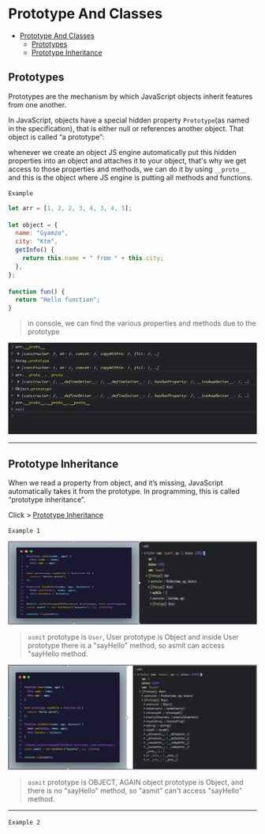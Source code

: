 # Prototype And Classes

- [Prototype And Classes](#prototype-and-classes)
  - [Prototypes](#prototypes)
  - [Prototype Inheritance](#prototype-inheritance)

## Prototypes

Prototypes are the mechanism by which JavaScript objects inherit features from one another.

In JavaScript, objects have a special hidden property `Prototype`(as named in the specification), that is either null or references another object. That object is called “a prototype”:

whenever we create an object JS engine automatically put this hidden properties into an object and attaches it to your object, that's why we get access to those properties and methods, we can do it by using `__proto__` and this is the object where JS engine is putting all methods and functions.

`Example`

```js
let arr = [1, 2, 2, 3, 4, 3, 4, 5];

let object = {
  name: "Gyamzo",
  city: "Ktm",
  getInfo() {
    return this.name + " from " + this.city;
  },
};

function fun() {
  return "Hello function";
}
```

> in console, we can find the various properties and methods due to the prototype

![Alt text](array-prototype.png)

---

## Prototype Inheritance

When we read a property from object, and it’s missing, JavaScript automatically takes it from the prototype. In programming, this is called “prototype inheritance”.

Click > [Prototype Inheritance](https://javascript.info/prototype-inheritance)

`Example 1`

![Alt text](new_prototype.png)

> `asmit` prototype is `User`, User prototype is Object and inside User prototype there is a "sayHello" method, so asmit can access "sayHello method.

![Alt text](without_protoType.png)

> `asmit` prototype is OBJECT, AGAIN object prototype is Object, and there is no "sayHello" method, so "asmit" can't access "sayHello" method.

---

`Example 2`

